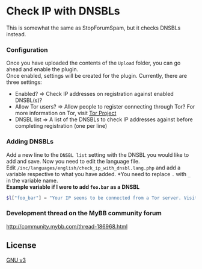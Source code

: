 # Check IP with DNSBLs
This is somewhat the same as StopForumSpam, but it checks DNSBLs instead.

### Configuration
Once you have uploaded the contents of the `Upload` folder, you can go ahead and enable the plugin.  
Once enabled, settings will be created for the plugin. Currently, there are three settings:  
* Enabled? => Check IP addresses on registration against enabled DNSBL(s)?  
* Allow Tor users? => Allow people to register connecting through Tor? For more information on Tor, visit [Tor Project](https://www.torproject.org/)
* DNSBL list => A list of the DNSBLs to check IP addresses against before completing registration (one per line)

### Adding DNSBLs
Add a new line to the `DNSBL list` setting with the DNSBL you would like to add and save. Now you need to edit the language file.  
Edit `/inc/languages/english/check_ip_with_dnsbl.lang.php` and add a variable respective to what you have added. *You need to replace `.` with `_` in the variable name.  
**Example variable if I were to add `foo.bar` as a DNSBL**  
```php
$l["foo_bar"] = "Your IP seems to be connected from a Tor server. Visit this link for more information: http://foo.bar/?ip={1}";
```



### Development thread on the MyBB community forum
http://community.mybb.com/thread-186968.html

License
----

[GNU v3](https://github.com/dequeues/MyBB-Register-Check-DNSBL/blob/master/LICENSE)